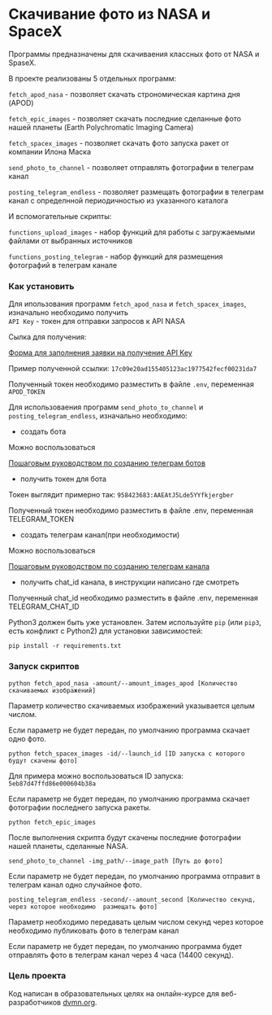 # Скачивание фото из NASA и SpaceX

Программы предназначены для скачиваения классных фото от NASA и SpaseX.

В проекте реализованы 5 отдельных программ:

`fetch_apod_nasa`  - позволяет скачать строномическая картина дня (APOD)

`fetch_epic_images` - позволяет скачать последние сделанные фото  нашей планеты (Earth Polychromatic Imaging Camera)

`fetch_spacex_images` - позволяет скачать фото запуска ракет от компании Илона Маска

`send_photo_to_channel` - позволяет отправлять фотографии в телеграм канал

`posting_telegram_endless` - позволяет размещать фотографии в телеграм канал с определнной периодичностью из указанного каталога

И вспомогательные скрипты:

`functions_upload_images` - набор функций для работы с загружаемыми файлами от выбранных источников

`functions_posting_telegram` - набор функций для размещения фотографий в телеграм канале

### Как установить

Для ипользования программ `fetch_apod_nasa` и `fetch_spacex_images`, изначально необходимо получить  
`API Key` - токен для отправки запросов к API NASA

Сылка для получения: 

[Форма для заполнения заявки на получение API Key](https://api.nasa.gov/)

Пример полученной ссылки: `17c09e20ad155405123ac1977542fecf00231da7`

Полученный токен необходимо разместить в файле `.env`, переменная  `APOD_TOKEN`

Для использоваения программ `send_photo_to_channel` и `posting_telegram_endless`, изначально необходимо:
- создать бота

Можно воспользоваться 

[Пошаговым руководством по созданию телеграм ботов](https://way23.ru/%D1%80%D0%B5%D0%B3%D0%B8%D1%81%D1%82%D1%80%D0%B0%D1%86%D0%B8%D1%8F-%D0%B1%D0%BE%D1%82%D0%B0-%D0%B2-telegram.html)

- получить токен для бота

Токен выглядит примерно так: `958423683:AAEAtJ5Lde5YYfkjergber`

Полученный токен необходимо разместить в файле .env, переменная TELEGRAM_TOKEN

- создать телеграм канал(при необходимости)

Можно воспользоваться 

[Пошаговым руководством по созданию телеграм канала](https://smmplanner.com/blog/otlozhennyj-posting-v-telegram/)

- получить chat_id канала, в инструкции написано где смотреть

Полученный chat_id  необходимо разместить в файле .env, переменная TELEGRAM_CHAT_ID


Python3 должен быть уже установлен. 
Затем используйте `pip` (или `pip3`, есть конфликт с Python2) для установки зависимостей:
```
pip install -r requirements.txt
```

### Запуск скриптов

```
python fetch_apod_nasa -amount/--amount_images_apod [Количество скачиваемых изображений]
```
Параметр количество скачиваемых изображений указывается целым числом.

Если параметр не будет передан, по умолчанию программа скачает одно фото.

```
python fetch_spacex_images -id/--launch_id [ID запуска с которого будут скачены фото]
```

Для примера можно воспользоваться ID запуска:
`5eb87d47ffd86e000604b38a`

Если параметр не будет передан, по умолчанию программа скачает фотографии последнего запуска ракеты.

```
python fetch_epic_images
```
После выполнения скрипта будут скачены последние фотографии нашей планеты, сделанные NASA.

```
send_photo_to_channel -img_path/--image_path [Путь до фото]
```

Если параметр не будет передан, по умолчанию программа отправит в телеграм канал одно случайное фото.

```
posting_telegram_endless -second/--amount_second [Количество секунд, через которое необходимо  размещать фото]
```
Параметр необходимо передавать целым числом секунд через которое необходимо публиковать фото в телеграм канал

Если параметр не будет передан, по умолчанию программа будет отправлять фото в телеграм канал через 4 часа (14400 секунд).
### Цель проекта

Код написан в образовательных целях на онлайн-курсе для веб-разработчиков [dvmn.org](https://dvmn.org/).